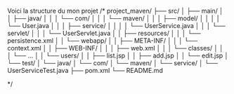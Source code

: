 Voici la structure du mon projet 
/*
project_maven/
├── src/
│   ├── main/
│   │   ├── java/
│   │   │   └── com/
│   │   │       └── maven/
│   │   │           ├── model/
│   │   │           │   └── User.java
│   │   │           ├── service/
│   │   │           │   └── UserService.java
│   │   │           └── servlet/
│   │   │               └── UserServlet.java
│   │   ├── resources/
│   │   │   └── persistence.xml
│   │   └── webapp/
│   │       ├── META-INF/
│   │       │   └── context.xml
│   │       ├── WEB-INF/
│   │       │   ├── web.xml
│   │       │   └── classes/
│   │       │       └── ...
│   │       └── users/
│   │           ├── list.jsp
│   │           ├── add.jsp
│   │           └── edit.jsp
│   └── test/
│       └── java/
│           └── com/
│               └── maven/
│                   └── service/
│                       └── UserServiceTest.java
├── pom.xml
└── README.md

*/
